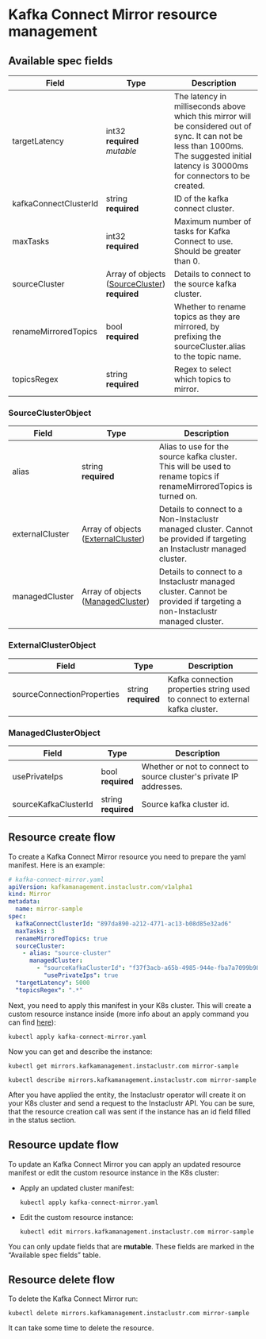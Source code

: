 # Kafka Connect Mirror resource management

## Available spec fields

| Field                                                 | Type                                                                         | Description                                                                                                                                                                                |
|-------------------------------------------------------|------------------------------------------------------------------------------|--------------------------------------------------------------------------------------------------------------------------------------------------------------------------------------------|
| targetLatency                                         | int32 <br /> **required** <br /> _mutable_                                   | The latency in milliseconds above which this mirror will be considered out of sync. It can not be less than 1000ms. The suggested initial latency is 30000ms for connectors to be created. |
| kafkaConnectClusterId                                 | string <br /> **required**                                                   | ID of the kafka connect cluster.                                                                                                                                                           |
| maxTasks                                              | int32 <br /> **required**                                                    | Maximum number of tasks for Kafka Connect to use. Should be greater than 0.                                                                                                                |
| sourceCluster                                         | Array of objects ([SourceCluster](#SourceClusterObject)) <br /> **required** | Details to connect to the source kafka cluster.                                                                                                                                            |
| renameMirroredTopics                                  | bool <br /> **required**                                                     | Whether to rename topics as they are mirrored, by prefixing the sourceCluster.alias to the topic name.                                                                                     |
| topicsRegex                                           | string <br /> **required**                                                   | Regex to select which topics to mirror.                                                                                                                                                    |

### SourceClusterObject

| Field                                                    | Type                                                         | Description                                                                                                              |
|----------------------------------------------------------|--------------------------------------------------------------|--------------------------------------------------------------------------------------------------------------------------|
| alias                                                    | string <br /> **required**                                   | Alias to use for the source kafka cluster. This will be used to rename topics if renameMirroredTopics is turned on.      |
| externalCluster                                          | Array of objects ([ExternalCluster](#ExternalClusterObject)) | Details to connect to a Non-Instaclustr managed cluster. Cannot be provided if targeting an Instaclustr managed cluster. |
| managedCluster                                           | Array of objects ([ManagedCluster](#ManagedClusterObject))   | Details to connect to a Instaclustr managed cluster. Cannot be provided if targeting a non-Instaclustr managed cluster.  |

### ExternalClusterObject

| Field                                                    | Type                        | Description                                                                   |
|----------------------------------------------------------|-----------------------------|-------------------------------------------------------------------------------|
| sourceConnectionProperties                                                    | string <br /> **required**  | Kafka connection properties string used to connect to external kafka cluster. |

### ManagedClusterObject

| Field                                                    | Type                       | Description                                                                   |
|----------------------------------------------------------|----------------------------|-------------------------------------------------------------------------------|
| usePrivateIps                                                    | bool <br /> **required**   | Whether or not to connect to source cluster's private IP addresses. |
| sourceKafkaClusterId                                                    | string <br /> **required** | Source kafka cluster id. |

## Resource create flow
To create a Kafka Connect Mirror resource you need to prepare the yaml manifest. Here is an example:
```yaml
# kafka-connect-mirror.yaml
apiVersion: kafkamanagement.instaclustr.com/v1alpha1
kind: Mirror
metadata:
  name: mirror-sample
spec:
  kafkaConnectClusterId: "897da890-a212-4771-ac13-b08d85e32ad6"
  maxTasks: 3
  renameMirroredTopics: true
  sourceCluster:
    - alias: "source-cluster"
      managedCluster:
        - "sourceKafkaClusterId": "f37f3acb-a65b-4985-944e-fba7a7099b98"
          "usePrivateIps": true
  "targetLatency": 5000
  "topicsRegex": ".*"
```

Next, you need to apply this manifest in your K8s cluster. This will create a custom resource instance inside (more info about an apply command you can find [here](https://kubernetes.io/docs/reference/generated/kubectl/kubectl-commands#apply)):

```console
kubectl apply kafka-connect-mirror.yaml
```

Now you can get and describe the instance:

```console
kubectl get mirrors.kafkamanagement.instaclustr.com mirror-sample
```
```console
kubectl describe mirrors.kafkamanagement.instaclustr.com mirror-sample
```

After you have applied the entity, the Instaclustr operator will create it on your K8s cluster and send a request to the Instaclustr API. You can be sure, that the resource creation call was sent if the instance has an id field filled in the status section.

## Resource update flow

To update an Kafka Connect Mirror you can apply an updated resource manifest or edit the custom resource instance in the K8s cluster:
* Apply an updated cluster manifest:
    ```console
    kubectl apply kafka-connect-mirror.yaml
    ```
* Edit the custom resource instance:
    ```console
    kubectl edit mirrors.kafkamanagement.instaclustr.com mirror-sample
    ```
You can only update fields that are **mutable**. These fields are marked in the “Available spec fields” table.

## Resource delete flow

To delete the Kafka Connect Mirror run:
```console
kubectl delete mirrors.kafkamanagement.instaclustr.com mirror-sample
```

It can take some time to delete the resource.
